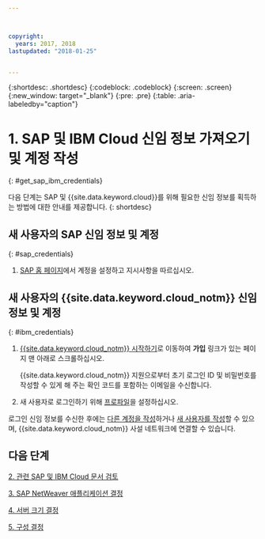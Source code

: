 ```yaml
---



copyright:
  years: 2017, 2018
lastupdated: "2018-01-25"


---
```


{:shortdesc: .shortdesc}
{:codeblock: .codeblock}
{:screen: .screen}
{:new_window: target="_blank"}
{:pre: .pre}
{:table: .aria-labeledby="caption"}


# 1. SAP 및 IBM Cloud 신임 정보 가져오기 및 계정 작성
{: #get_sap_ibm_credentials}

다음 단계는 SAP 및 {{site.data.keyword.cloud}}를 위해 필요한 신임 정보를 획득하는 방법에 대한 안내를 제공합니다.
{: shortdesc}

## 새 사용자의 SAP 신임 정보 및 계정
{: #sap_credentials}

1. [SAP 홈 페이지](https://www.sap.com/)에서 계정을 설정하고 지시사항을 따르십시오.

## 새 사용자의 {{site.data.keyword.cloud_notm}} 신임 정보 및 계정
{: #ibm_credentials}

1. [{{site.data.keyword.cloud_notm}} 시작하기](https://www.ibm.com/cloud/get-started)로 이동하여 **가입** 링크가 있는 페이지 맨 아래로 스크롤하십시오.

   {{site.data.keyword.cloud_notm}} 지원으로부터 초기 로그인 ID 및 비밀번호를 작성할 수 있게 해 주는 확인 코드를 포함하는 이메일을 수신합니다.
   
2. 새 사용자로 로그인하기 위해 [프로파일](https://console.bluemix.net/docs/admin/profile.html#usersettings)을 설정하십시오.

로그인 신임 정보를 수신한 후에는 [다른 계정을 작성](https://console.bluemix.net/docs/customer-portal/getting-started.html#getting-started)하거나 [새 사용자를 작성](https://console.bluemix.net/docs/customer-portal/getting-started.html#users-permissions)할 수 있으며, {{site.data.keyword.cloud_notm}} 사설 네트워크에 연결할 수 있습니다. 

## 다음 단계

  [2. 관련 SAP 및 IBM Cloud 문서 검토](/docs/infrastructure/sap-netweaver/sap-review-doc.html)
  
  [3. SAP NetWeaver 애플리케이션 결정](/docs/infrastructure/sap-netweaver/sap-determine-apps.html)
  
  [4. 서버 크기 결정](/docs/infrastructure/sap-netweaver/sap-size-server.html)
  
  [5. 구성 결정](/docs/infrastructure/sap-netweaver/sap-determine-configuration.html)
